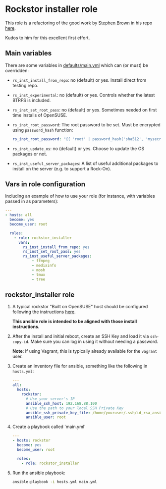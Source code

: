 # Rockstor installer role

This role is a refactoring of the good work by [Stephen Brown](https://forum.rockstor.com/u/stephenbrown2)
in his repo [here](https://gitlab.com/StephenBrown2/rockstor-opensuse).

Kudos to him for this excellent first effort.

## Main variables

There are some variables in [defaults/main.yml](defaults/main.yml) which can (or must) be overridden:

* `rs_inst_install_from_repo`: no (default) or yes. Install direct from testing repo.
* `rs_inst_experimental`: no (default) or yes. Controls whether the latest BTRFS is included.
* `rs_inst_set_root_pass`: no (default) or yes. Sometimes needed on first time installs of OpenSUSE.
* `rs_inst_root_password`: The root password to be set. Must be encrypted using `password_hash` function:

  ```yaml
  rs_inst_root_password: "{{ 'root' | password_hash('sha512', 'mysecretsalt') }}"
  ```

* `rs_inst_update_os`: no (default) or yes. Choose to update the OS packages or not.
* `rs_inst_useful_server_packages`: A list of useful additional packages to install on the server (e.g. to support a Rock-On).

## Vars in role configuration

Including an example of how to use your role (for instance, with variables passed in as parameters):

```yaml
---
- hosts: all
  become: yes
  become_user: root

  roles:
    - role: rockstor_installer
      vars:
        rs_inst_install_from_repo: yes
        rs_inst_set_root_pass: yes
        rs_inst_useful_server_packages:
            - ffmpeg
            - mediainfo
            - mosh
            - tmux
            - tree
```

## rockstor_installer role

1. A typical rockstor "Built on OpenSUSE" host should be configured following the instructions
[here](https://forum.rockstor.com/t/built-on-opensuse-dev-notes-and-status/5662).

   **This ansible role is intended to be aligned with those install instructions.**

2. After the install and initial reboot, create an SSH Key  and load it via `ssh-copy-id`.
Make sure you can log in using it without needing a password.

    **Note**: If using Vagrant, this is typically already available for the `vagrant` user.

3. Create an inventory file for ansible, something like the following in `hosts.yml`:

   ```yaml
   ---
   all:
     hosts:
       rockstor:
         # Use your server's IP
         ansible_ssh_host: 192.168.88.100
         # Use the path to your local SSH Private Key
         ansible_ssh_private_key_file: /home/youruser/.ssh/id_rsa_ansible
         ansible_user: root
    ```

4. Create a playbook called 'main.yml'

    ```yaml
    ---
    - hosts: rockstor
      become: yes
      become_user: root

      roles:
        - role: rockstor_installer
    ```

5. Run the ansible playbook:

   ```sh
   ansible-playbook -i hosts.yml main.yml
   ```

